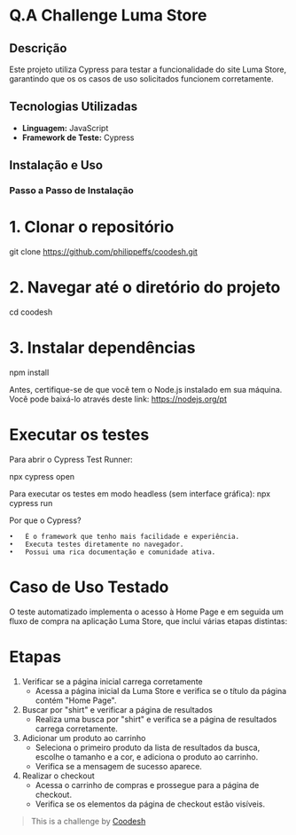 # Q.A Challenge Luma Store

## Descrição

Este projeto utiliza Cypress para testar a funcionalidade do site Luma Store, garantindo que os os casos de uso solicitados funcionem corretamente.

## Tecnologias Utilizadas

- **Linguagem:** JavaScript
- **Framework de Teste:** Cypress

## Instalação e Uso

### Passo a Passo de Instalação

# 1. Clonar o repositório

git clone https://github.com/philippeffs/coodesh.git

# 2. Navegar até o diretório do projeto

cd coodesh

# 3. Instalar dependências

npm install

Antes, certifique-se de que você tem o Node.js instalado em sua máquina. Você pode baixá-lo através deste link: https://nodejs.org/pt

# Executar os testes

Para abrir o Cypress Test Runner:

npx cypress open

Para executar os testes em modo headless (sem interface gráfica): npx cypress run

Por que o Cypress?

    •	É o framework que tenho mais facilidade e experiência.
    •	Executa testes diretamente no navegador.
    •	Possui uma rica documentação e comunidade ativa.

# Caso de Uso Testado

O teste automatizado implementa o acesso à Home Page e em seguida um fluxo de compra na aplicação Luma Store, que inclui várias etapas distintas:

# Etapas

1. Verificar se a página inicial carrega corretamente
   - Acessa a página inicial da Luma Store e verifica se o título da página contém "Home Page".
2. Buscar por "shirt" e verificar a página de resultados
   - Realiza uma busca por "shirt" e verifica se a página de resultados carrega corretamente.
3. Adicionar um produto ao carrinho
   - Seleciona o primeiro produto da lista de resultados da busca, escolhe o tamanho e a cor, e adiciona o produto ao carrinho.
   - Verifica se a mensagem de sucesso aparece.
4. Realizar o checkout
   - Acessa o carrinho de compras e prossegue para a página de checkout.
   - Verifica se os elementos da página de checkout estão visíveis.

>  This is a challenge by [Coodesh](https://coodesh.com/)
